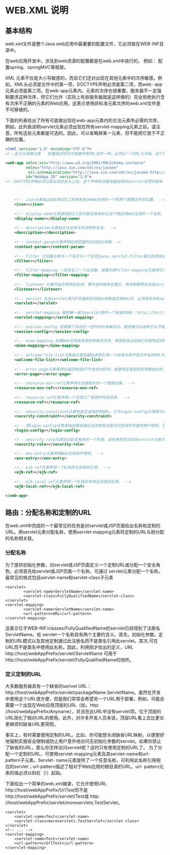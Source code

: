 # WEB.XML 说明

## 基本结构
web.xml文件是整个Java web应用中最重要的配置文件，它必须放在WEB-INF目录中。 

在web应用开发中，涉及到web资源的配置都是在web.xml中进行的。 例如： 配置spring、springMVC等框架。

XML 元素不仅是大小写敏感的，而且它们还对出现在其他元素中的次序敏感。例如，XML头必须是文件中的第一项，DOCTYPE声明必须是第二项，而web- app元素必须是第三项。在web-app元素内，元素的次序也很重要。服务器不一定强制要求这种次序，但它们允许（实际上有些服务器就是这样做的）完全拒绝执行含有次序不正确的元素的Web应用。这表示使用非标准元素次序的web.xml文件是不可移植的。

下面的列表给出了所有可直接出现在web-app元素内的合法元素所必需的次序。例如，此列表说明servlet元素必须出现在所有servlet-mapping元素之前。请注意，所有这些元素都是可选的。因此，可以省略掉某一元素，但不能把它放于不正确的位置。

```xml
<?xml version="1.0" encoding="UTF-8"?>
<!--定义头和根元素   部署描述符文件就像所有XML文件一样，必须以一个XML头开始。这个头声明可以使用的XML版本并给出文件的字符编码。-->

<web-app xmlns:xsi="http://www.w3.org/2001/XMLSchema-instance"
         xmlns="http://java.sun.com/xml/ns/javaee"
          xsi:schemaLocation="http://java.sun.com/xml/ns/javaee http://java.sun.com/xml/ns/javaee/web-app_3_0.xsd" 
         id="WebApp_ID" version="3.0">
<!--DOCYTPE声明必须立即出现在此头之后。这个声明告诉服务器适用的servlet规范的版本（如2.2或2.3）并指定管理此文件其余部分内容的语法的DTD(Document Type Definition，文档类型定义)。所有部署描述符文件的顶层（根）元素为web-app。请注意，XML元素不像HTML，他们是大小写敏感的。因此，web-App和WEB-APP都是不合法的，web-app必须用小写。-->



    <!-- icon元素指出IDE和GUI工具用来表示Web应用的一个和两个图像文件的位置。 -->
    <icon></icon>
    
    <!-- display-name元素提供GUI工具可能会用来标记这个特定的Web应用的一个名称。 -->
    <display-name></display-name>
    
    <!-- description元素给出与此有关的说明性文本。 -->
    <description></description>
    
    <!-- context-param元素声明应用范围内的初始化参数 -->
    <context-param></context-param>
    
    <!-- filter 过滤器元素将一个名字与一个实现javax.servlet.Filter接口的类相关联。 -->
    <filter></filter>
    
    <!-- filter-mapping 一旦命名了一个过滤器，就要利用filter-mapping元素把它与一个或多个servlet或JSP页面相关联。 -->
    <filter-mapping></filter-mapping>
    
    <!-- listener 对事件监听程序的支持，事件监听程序在建立、修改和删除会话或servlet环境时得到通知。Listener元素指出事件监听程序类。 -->
    <listener></listener>
    
    <!-- servlet 在向servlet或JSP页面制定初始化参数或定制URL时，必须首先命名servlet或JSP页面。Servlet元素就是用来完成此项任务的。 -->
    <servlet></servlet>
    
    <!-- servlet-mapping 服务器一般为servlet提供一个缺省的URL：http://host/webAppPrefix/servlet/ServletName。但是，常常会更改这个URL，以便servlet可以访问初始化参数或更容易地处理相对URL。在更改缺省URL时，使用servlet-mapping元素。 -->
    <servlet-mapping></servlet-mapping>
    
    <!-- session-config 如果某个会话在一定时间内未被访问，服务器可以抛弃它以节省内存。可通过使用HttpSession的setMaxInactiveInterval方法明确设置单个会话对象的超时值，或者可利用session-config元素制定缺省超时值。 -->
    <session-config></session-config>
    
    <!-- mime-mapping 如果Web应用具有想到特殊的文件，希望能保证给他们分配特定的MIME类型，则mime-mapping元素提供这种保证。 -->
    <mime-mapping></mime-mapping>
    
    <!-- welcome-file-list元素指示服务器在收到引用一个目录名而不是文件名的URL时，使用哪个文件。 -->
    <welcome-file-list></welcome-file-list>
    
    <!-- error-page元素使得在返回特定HTTP状态代码时，或者特定类型的异常被抛出时，能够制定将要显示的页面。 -->
    <error-page></error-page>
    
    <!-- resource-env-ref元素声明与资源相关的一个管理对象。 -->
    <resource-env-ref></resource-env-ref>
    
    <!-- resource-ref元素声明一个资源工厂使用的外部资源。 -->
    <resource-ref></resource-ref>
    
    <!-- security-constraint元素制定应该保护的URL。它与login-config元素联合使用 -->
    <security-constraint></security-constraint>
    
    <!-- 用login-config元素来指定服务器应该怎样给试图访问受保护页面的用户授权。它与sercurity-constraint元素联合使用。 -->
    <login-config></login-config>

    <!-- security-role元素给出安全角色的一个列表，这些角色将出现在servlet元素内的security-role-ref元素的role-name子元素中。分别地声明角色可使高级IDE处理安全信息更为容易。 -->
    <security-role></security-role>

    <!-- env-entry元素声明Web应用的环境项。 -->
    <env-entry></env-entry>
    
    <!-- ejb-ref元素声明一个EJB的主目录的引用。 -->
    <ejb-ref></ejb-ref>
    
    <!-- ejb-local-ref元素声明一个EJB的本地主目录的应用。 -->
    <ejb-local-ref></ejb-local-ref>

</web-app>
```


## 路由：分配名称和定制的URL

在web.xml中完成的一个最常见的任务是对servlet或JSP页面给出名称和定制的URL。用servlet元素分配名称，使用servlet-mapping元素将定制的URL与刚分配的名称相关联。

### 分配名称

为了提供初始化参数，对servlet或JSP页面定义一个定制URL或分配一个安全角色，必须首先给servlet或JSP页面一个名称。可通过 servlet元素分配一个名称。最常见的格式包括servlet-name和servlet-class子元素

```
<servlet>
        <servlet-name>ServletName</servlet-name>
        <servlet-class>FullyQualifiedName</servlet-class>
</servlet>
<servlet-mapping>
        <servlet-name>ServletName</servlet-name>
        <url-pattern>URL</url-pattern>
</servlet-mapping>

```

这表示位于WEB-INF/classes/FullyQualifiedName的servlet已经得到了注册名ServletName。给 servlet一个名称具有两个主要的含义。首先，初始化参数。定制的URL模式以及其他定制通过此注册名而不是类名引用此servlet。其次,可在 URL而不是类名中使用此名称。因此，利用刚才给出的定义，URL http://host/webAppPrefix/servlet/ServletName 可用于 http://host/webAppPrefix/servlet/FullyQualifiedName的场所。

### 定义定制的URL

大多数服务器具有一个缺省的serlvet URL：http://host/webAppPrefix/servlet/packageName.ServletName。虽然在开发中使用这个URL很方便，但是我们常常会希望另一个URL用于部署。例如，可能会需要一个出现在Web应用顶层的URL（如，http: //host/webAppPrefix/Anyname），并且在此URL中没有servlet项。位于顶层的URL简化了相对URL的使用。此外，对许多开发人员来说，顶层URL看上去比更长更麻烦的缺省URL更简短。

事实上，有时需要使用定制的URL。比如，你可能想关闭缺省URL映射，以便更好地强制实施安全限制或防止用户意外地访问无初始化参数的servlet。如果你禁止了缺省的URL，那么你怎样访问servlet呢？这时只有使用定制的URL了。
为了分配一个定制的URL，可使用servlet-mapping元素及其servlet-name和url-pattern子元素。Servlet- name元素提供了一个任意名称，可利用此名称引用相应的servlet；url-pattern描述了相对于Web应用的根目录的URL。url- pattern元素的值必须以斜杠（/）起始。

下面给出一个简单的web.xml摘录，它允许使用URL http://host/webAppPrefix/UrlTest而不是http://host/webAppPrefix/servlet/Test或
http: //host/webAppPrefix/servlet/moreservlets.TestServlet。

```
<servlet>   
    <servlet-name>Test</servlet-name>   
    <servlet-class>moreservlets.TestServlet</servlet-class>   
</servlet>   
<!-- ... -->   
<servlet-mapping>   
    <servlet-name>Test</servlet-name>   
    <url-pattern>/UrlTest</url-pattern>   
</servlet-mapping>  
```
